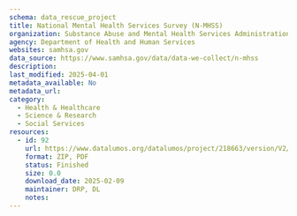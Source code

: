 ```yaml
---
schema: data_rescue_project 
title: National Mental Health Services Survey (N-MHSS)
organization: Substance Abuse and Mental Health Services Administration
agency: Department of Health and Human Services
websites: samhsa.gov
data_source: https://www.samhsa.gov/data/data-we-collect/n-mhss
description: 
last_modified: 2025-04-01
metadata_available: No
metadata_url: 
category:
  - Health & Healthcare 
  - Science & Research 
  - Social Services 
resources:
  - id: 92
    url: https://www.datalumos.org/datalumos/project/218663/version/V2/view
    format: ZIP, PDF
    status: Finished
    size: 0.0
    download_date: 2025-02-09
    maintainer: DRP, DL
    notes: 
---
```

